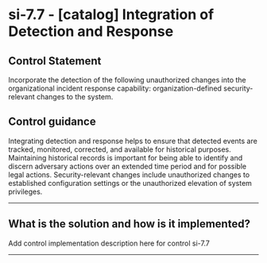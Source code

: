 # si-7.7 - \[catalog\] Integration of Detection and Response

## Control Statement

Incorporate the detection of the following unauthorized changes into the organizational incident response capability: organization-defined security-relevant changes to the system.

## Control guidance

Integrating detection and response helps to ensure that detected events are tracked, monitored, corrected, and available for historical purposes. Maintaining historical records is important for being able to identify and discern adversary actions over an extended time period and for possible legal actions. Security-relevant changes include unauthorized changes to established configuration settings or the unauthorized elevation of system privileges.

______________________________________________________________________

## What is the solution and how is it implemented?

Add control implementation description here for control si-7.7

______________________________________________________________________
